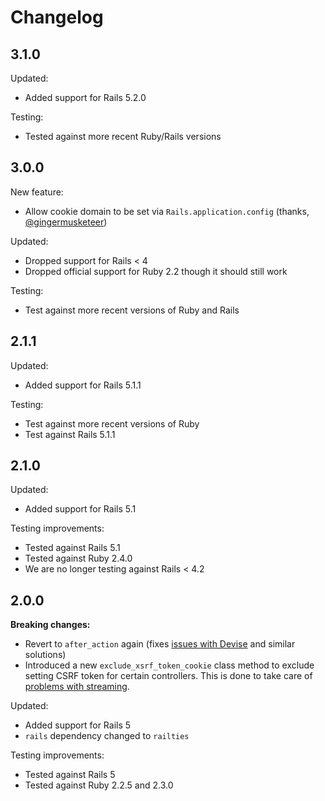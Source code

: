 # Changelog

## 3.1.0

Updated:
* Added support for Rails 5.2.0

Testing:
* Tested against more recent Ruby/Rails versions

## 3.0.0

New feature:
* Allow cookie domain to be set via `Rails.application.config` (thanks, [@gingermusketeer](https://github.com/gingermusketeer))

Updated:
* Dropped support for Rails < 4
* Dropped official support for Ruby 2.2 though it should still work

Testing:
* Test against more recent versions of Ruby and Rails

## 2.1.1

Updated:
* Added support for Rails 5.1.1

Testing:
* Test against more recent versions of Ruby
* Test against Rails 5.1.1

## 2.1.0

Updated:
* Added support for Rails 5.1

Testing improvements:
* Tested against Rails 5.1
* Tested against Ruby 2.4.0
* We are no longer testing against Rails < 4.2

## 2.0.0

**Breaking changes:**
* Revert to `after_action` again (fixes [issues with Devise](https://github.com/jsanders/angular_rails_csrf/issues/17) and similar solutions)
* Introduced a new `exclude_xsrf_token_cookie` class method to exclude setting CSRF token for certain controllers. This is done to take care of [problems with streaming](https://github.com/jsanders/angular_rails_csrf/issues/7).

Updated:
* Added support for Rails 5
* `rails` dependency changed to `railties`

Testing improvements:
* Tested against Rails 5
* Tested against Ruby 2.2.5 and 2.3.0

